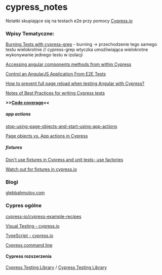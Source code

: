 # cypress_notes

Notatki skupiające się na testach e2e przy pomocy [Cypress.io](https://www.cypress.io/)

### Wpisy Tematyczne:

[Burning Tests with cypress-grep](https://glebbahmutov.com/blog/burning-tests/) - burning -> przechodzenie tego samego testu wielokrotnie // cypress-grep wtyczka umożliwiająca wielokrotne wykonywanie jednego testu w izolacji

[Accessing angular components methods from within Cypress](https://dev.to/julianobrasil/accessing-angular-components-methods-from-within-cypress-4imf)

[Control an AngularJS Application From E2E Tests](https://www.cypress.io/blog/2017/11/15/Control-Angular-Application-From-E2E-Tests)

[How to prevent full page reload when testing Angular with Cypress?](https://stackoverflow.com/questions/55283400/how-to-prevent-full-page-reload-when-testing-angular-with-cypress)

[Notes of Best Practices for writing Cypress tests](https://ruleoftech.com/2019/notes-of-best-practices-for-writing-cypress-tests)

**>>[Code coverage](https://docs.cypress.io/guides/tooling/code-coverage#Introduction)<<**

##### app actions

[stop-using-page-objects-and-start-using-app-actions](https://www.cypress.io/blog/2019/01/03/stop-using-page-objects-and-start-using-app-actions/)

[Page objects vs. App actions in Cypress](https://applitools.com/blog/page-objects-app-actions-cypress/)

##### fixtures

[Don't use fixtures in Cypress and unit tests- use factories](https://dev.to/dgreene1/don-t-use-fixtures-in-cypress-and-unit-tests-use-factories-5cnh)

[Watch out for fixtures in cypress.io](https://przemuh.dev/en/blog/watch-out-for-fixtures-in-cypress)

### Blogi

[glebbahmutov.com](https://glebbahmutov.com/blog/index.html)

### Cypres ogólne

[cypress-io/cypress-example-recipes](https://github.com/cypress-io/cypress-example-recipes)

[Visual Testing - cypress.io](https://docs.cypress.io/guides/tooling/visual-testing#Functional-vs-visual-testing)

[TypeScript - cypress.io](https://docs.cypress.io/guides/tooling/typescript-support)

[Cypress command line](https://docs.cypress.io/guides/guides/command-line#Installation)

#### Cypress rozszerzenia

[Cypress Testing Library](https://www.npmjs.com/package/@testing-library/cypress) / [Cypress Testing Library](https://testing-library.com/docs/cypress-testing-library/intro/)

